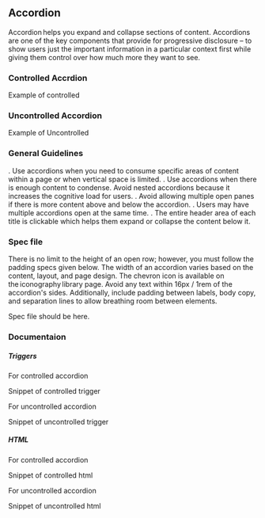 ## Accordion

Accordion helps you expand and collapse sections of content. Accordions are one of the key components that provide for progressive disclosure – to show users just the important information in a particular context first while giving them control over how much more they want to see.

### Controlled Accrdion

Example of controlled

### Uncontrolled Accordion

Example of Uncontrolled

### General Guidelines

\. Use accordions when you need to consume specific areas of content within a page or when vertical space is limited. 
\. Use accordions when there is enough content to condense. Avoid nested accordions because it increases the cognitive load for users. 
\. Avoid allowing multiple open panes if there is more content above and below the accordion. 
\. Users may have multiple accordions open at the same time. 
\. The entire header area of each title is clickable which helps them expand or collapse the content below it. 

### Spec file

There is no limit to the height of an open row; however, you must follow the padding specs given below. The width of an accordion varies based on the content, layout, and page design. The chevron icon is available on the iconography library page. Avoid any text within 16px / 1rem of the accordion's sides. Additionally, include padding between labels, body copy, and separation lines to allow breathing room between elements. 

Spec file should be here.

### Documentaion

##### Triggers

For controlled accordion

Snippet of controlled trigger

For uncontrolled accordion

Snippet of uncontrolled trigger

##### HTML

For controlled accordion

Snippet of controlled html

For uncontrolled accordion

Snippet of uncontrolled html
